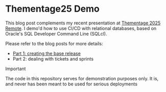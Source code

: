 # Thementage25 Demo

This blog post complements my recent presentation at [Thementage 2025 Remote](https://www.ittage.informatik-aktuell.de/konferenz/it-tage-365-remote-2025.html). I demo'd how to use CI/CD with relational databases, based on Oracle's SQL Developer Command Line (SQLcl).

Please refer to the blog posts for more details:

- [Part 1: creating the base release](https://martincarstenbach.com/2025/06/25/thementage-2025-ci-cd-demo-part-1/)
- Part 2: dealing with tickets and sprints

> [!IMPORTANT]  
> The code in this repository serves for demonstration purposes only. It is, and never has been meant to be used for serious deployments
